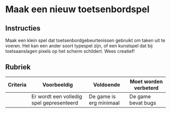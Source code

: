 # Maak een nieuw toetsenbordspel

## Instructies

Maak een klein spel dat toetsenbordgebeurtenissen gebruikt om taken uit te voeren. Het kan een ander soort typespel zijn, of een kunstspel dat bij toetsaanslagen pixels op het scherm schildert. Wees creatief!

## Rubriek

| Criteria | Voorbeeldig                | Voldoende                 | Moet worden verbeterd |
| -------- | ------------------------ | ------------------------ | ----------------- |
|          | Er wordt een volledig spel gepresenteerd | De game is erg minimaal | De game bevat bugs |
